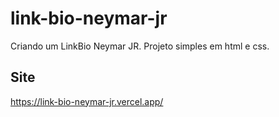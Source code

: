 # link-bio-neymar-jr
Criando um LinkBio Neymar JR. Projeto simples em html e css. 

## Site
https://link-bio-neymar-jr.vercel.app/
